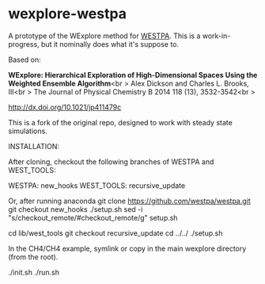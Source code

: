 # wexplore-westpa
A prototype of the WExplore method for [WESTPA](http://chong.chem.pitt.edu/WESTPA). This is a work-in-progress, 
but it nominally does what it's suppose to.

Based on:

**WExplore: Hierarchical Exploration of High-Dimensional Spaces Using the Weighted Ensemble Algorithm**<br \>
Alex Dickson and Charles L. Brooks, III<br \>
The Journal of Physical Chemistry B 2014 118 (13), 3532-3542<br \>

http://dx.doi.org/10.1021/jp411479c


This is a fork of the original repo, designed to work with steady state simulations.

INSTALLATION:

After cloning, checkout the following branches of WESTPA and WEST_TOOLS:

WESTPA: new_hooks
WEST_TOOLS: recursive_update

Or, after running anaconda
git clone https://github.com/westpa/westpa.git
git checkout new_hooks
./setup.sh
sed -i "s/checkout_remote/\#checkout_remote/g" setup.sh

cd lib/west_tools
git checkout recursive_update
cd ../../
./setup.sh

In the CH4/CH4 example, symlink or copy in the main wexplore directory (from the root).

./init.sh
./run.sh
